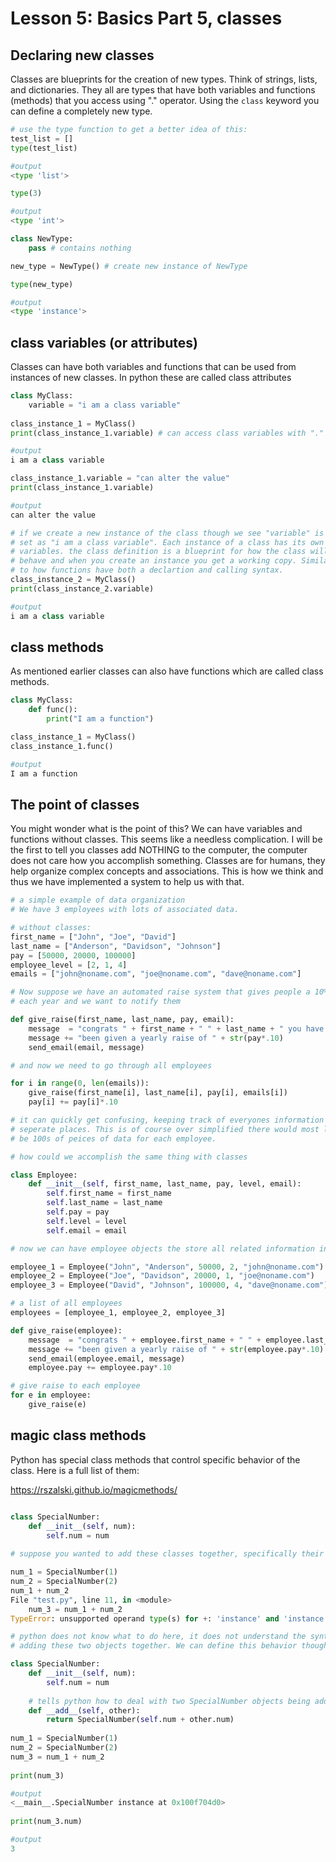 # Lesson 5: Basics Part 5, classes

## Declaring new classes

Classes are blueprints for the creation of new types. Think of strings, lists, and dictionaries. They all are types that have both variables and functions (methods) that you access using "." operator. Using the `class` keyword you can define a completely new type. 

```python
# use the type function to get a better idea of this:
test_list = []
type(test_list)

#output
<type 'list'>

type(3)

#output
<type 'int'>

class NewType:
	pass # contains nothing

new_type = NewType() # create new instance of NewType

type(new_type)

#output
<type 'instance'>
```

## class variables (or attributes)

Classes can have both variables and functions that can be used from instances of new classes. In python these are called class attributes

```python
class MyClass:
	variable = "i am a class variable"
	
class_instance_1 = MyClass()
print(class_instance_1.variable) # can access class variables with "." operator

#output
i am a class variable

class_instance_1.variable = "can alter the value"
print(class_instance_1.variable)

#output
can alter the value

# if we create a new instance of the class though we see "variable" is still 
# set as "i am a class variable". Each instance of a class has its own 
# variables. the class definition is a blueprint for how the class will 
# behave and when you create an instance you get a working copy. Similar
# to how functions have both a declartion and calling syntax.
class_instance_2 = MyClass() 
print(class_instance_2.variable)

#output
i am a class variable

```

## class methods
As mentioned earlier classes can also have functions which are called class methods.

```python
class MyClass:
	def func():
		print("I am a function")

class_instance_1 = MyClass()
class_instance_1.func()

#output
I am a function

```

## The point of classes
You might wonder what is the point of this? We can have variables and functions without classes. This seems like a needless complication. I will be the first to tell you classes add NOTHING to the computer, the computer does not care how you accomplish something. Classes are for humans, they help organize complex concepts and associations. This is how we think and thus we have implemented a system to help us with that.

```python
# a simple example of data organization
# We have 3 employees with lots of associated data.

# without classes:
first_name = ["John", "Joe", "David"]
last_name = ["Anderson", "Davidson", "Johnson"]
pay = [50000, 20000, 100000]
employee_level = [2, 1, 4]
emails = ["john@noname.com", "joe@noname.com", "dave@noname.com"] 

# Now suppose we have an automated raise system that gives people a 10% raise
# each year and we want to notify them 

def give_raise(first_name, last_name, pay, email):
	message  = "congrats " + first_name + " " + last_name + " you have "
	message += "been given a yearly raise of " + str(pay*.10)
	send_email(email, message) 

# and now we need to go through all employees

for i in range(0, len(emails)):
	give_raise(first_name[i], last_name[i], pay[i], emails[i])
	pay[i] += pay[i]*.10

# it can quickly get confusing, keeping track of everyones information in 
# seperate places. This is of course over simplified there would most likely
# be 100s of peices of data for each employee.

# how could we accomplish the same thing with classes

class Employee:
	def __init__(self, first_name, last_name, pay, level, email):
		self.first_name = first_name
		self.last_name = last_name 
		self.pay = pay
		self.level = level
		self.email = email

# now we can have employee objects the store all related information in one place

employee_1 = Employee("John", "Anderson", 50000, 2, "john@noname.com")
employee_2 = Employee("Joe", "Davidson", 20000, 1, "joe@noname.com")
employee_3 = Employee("David", "Johnson", 100000, 4, "dave@noname.com")

# a list of all employees
employees = [employee_1, employee_2, employee_3]

def give_raise(employee):
	message  = "congrats " + employee.first_name + " " + employee.last_name + " you have "
	message += "been given a yearly raise of " + str(employee.pay*.10)
	send_email(employee.email, message) 
	employee.pay += employee.pay*.10

# give raise to each employee
for e in employee:
	give_raise(e)
```

## magic class methods  
Python has special class methods that control specific behavior of the class. Here is a full list of them:

https://rszalski.github.io/magicmethods/

```python

class SpecialNumber:
	def __init__(self, num):
		self.num = num
		
# suppose you wanted to add these classes together, specifically their interal num variable 

num_1 = SpecialNumber(1)
num_2 = SpecialNumber(2)
num_1 + num_2
File "test.py", line 11, in <module>
    num_3 = num_1 + num_2
TypeError: unsupported operand type(s) for +: 'instance' and 'instance'

# python does not know what to do here, it does not understand the syntax of 
# adding these two objects together. We can define this behavior though

class SpecialNumber:                                                                 
    def __init__(self, num):                                                         
        self.num = num                                                               
                         
    # tells python how to deal with two SpecialNumber objects being added                                                            
    def __add__(self, other):                                                        
        return SpecialNumber(self.num + other.num)       
       
num_1 = SpecialNumber(1)
num_2 = SpecialNumber(2)
num_3 = num_1 + num_2   
        
print(num_3)      

#output
<__main__.SpecialNumber instance at 0x100f704d0>
                                                                   
print(num_3.num)    

#output
3

```

















